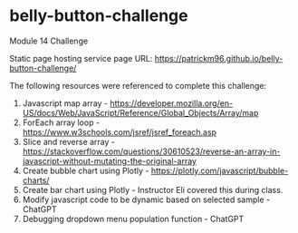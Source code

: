# belly-button-challenge
Module 14 Challenge

Static page hosting service page URL: https://patrickm96.github.io/belly-button-challenge/

The following resources were referenced to complete this challenge:

1. Javascript map array - https://developer.mozilla.org/en-US/docs/Web/JavaScript/Reference/Global_Objects/Array/map
2. ForEach array loop - https://www.w3schools.com/jsref/jsref_foreach.asp
3. Slice and reverse array - https://stackoverflow.com/questions/30610523/reverse-an-array-in-javascript-without-mutating-the-original-array
4. Create bubble chart using Plotly - https://plotly.com/javascript/bubble-charts/
5. Create bar chart using Plotly - Instructor Eli covered this during class.
6. Modify javascript code to be dynamic based on selected sample - ChatGPT
7. Debugging dropdown menu population function - ChatGPT